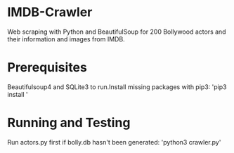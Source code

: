 # IMDB-Crawler
Web scraping with Python and BeautifulSoup for 200 Bollywood actors and their information and images from IMDB.

# Prerequisites
Beautifulsoup4 and SQLite3 to run.Install missing packages with pip3:
'pip3 install <package-name>'

# Running and Testing
Run actors.py first if bolly.db hasn't been generated:
'python3 crawler.py'

